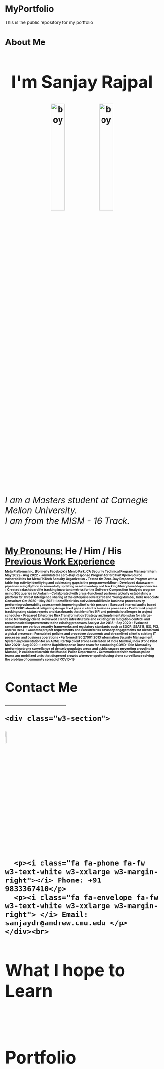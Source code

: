 # MyPortfolio
This is the public repository for my portfolio


<meta charset="UTF-8">
<meta name="viewport" content="width=device-width, initial-scale=1">
<link rel="stylesheet" href="https://www.w3schools.com/w3css/4/w3.css">
<link rel="stylesheet" href="https://fonts.googleapis.com/css?family=Montserrat">
<link rel="stylesheet" href="https://cdnjs.cloudflare.com/ajax/libs/font-awesome/4.7.0/css/font-awesome.min.css">

<body class="w3-black">
<H1> About Me <H1>
<!-- Page Content -->
<div class="w3-padding-large" id="main">
  <!-- Header/Home -->
  <header class="w3-container w3-padding-32 w3-center w3-black" id="home">
    <h1 class="w3-jumbo"><span class="w3-hide-small">I'm</span> Sanjay Rajpal</h1>
      <img src="https://sanjaydr.github.io/hello-world/Sanjay.jpg" alt="boy" class="w3-image" width="30%" height="30%">
    <img src="Sanjay.jpg" alt="boy" class="w3-image" width="30%" height="30%">
  </header>
    <h6>I am a Masters student at Carnegie Mellon University. <br>I am from the MISM - 16 Track.</h6>
  <b><u>My Pronouns:</u></b> He / Him / His </br>
  <b> <u> Previous Work Experience</u> </b>
 <p style="font-size:10px">
Meta Platforms Inc. (Formerly Facebook)s Menlo Park, CA
Security Technical Program Manager Intern May 2022 – Aug 2022
• Formulated a Zero-Day Response Program for 3rd Part Open-Source vulnerabilities for Meta FinTech Security Organization
• Tested the Zero-Day Response Program with a table-top activity identifying and addressing gaps in the program workflow
• Developed data swarm pipelines using Python incrementally updating asset inventory and tracking library level dependencies
• Created a dashboard for tracking important metrics for the Software Composition Analysis program using SQL queries in Unidash
• Collaborated with cross-functional partners globally establishing a platform for Threat Intelligence sharing at the enterprise level
Ernst and Young Mumbai, India
Associate Consultant Oct 2020 – May 2021
• Identified risks and vulnerabilities in business processes by performing vulnerability assessments improving client’s risk posture
• Executed internal audits based on ISO 27001 standard mitigating design level gaps in client’s business processes
• Performed project tracking using status reports and dashboards that identified KPI and potential challenges in project schedules
• Prepared Enterprise Risk Transformation Strategy and implementation plan for a large-scale technology client
• Reviewed client’s infrastructure and existing risk mitigation controls and recommended improvements to the existing processes
Analyst Jun 2018 – Sep 2020
• Evaluated compliance per various security frameworks and regulatory standards such as SOCR, SSAE18, ISO, PCI, and HITRUST
• Collected project requirements and executed risk advisory engagements for clients with a global presence
• Formulated policies and procedure documents and streamlined client’s existing IT processes and business operations
• Performed ISO 27001:2013 Information Security Management System implementation for an AI/ML startup client
Drone Federation of India Mumbai, India
Drone Pilot Mar 2020 – Aug 2020
• Led the Rapid Response Drone team for combating COVID-19 in Mumbai by performing drone surveillance of densely populated areas and public spaces preventing crowding in Mumbai, in collaboration with the Mumbai Police Department
• Communicated with various police teams and mobilized units that dispersed crowds wherever spotted using drone surveillance solving the problem of community spread of COVID-19
  </p> 

  <!-- Contact Section -->
  <div class="w3-padding-64 w3-content w3-text-grey" id="me">
    <h2 class="w3-text-light-grey">Contact Me</h2>
    <hr style="width:200px" class="w3-opacity">

    <div class="w3-section">
<img src="1.png" width="10%" height="10%" alt="Italian Trulli">

   
      <p><i class="fa fa-phone fa-fw w3-text-white w3-xxlarge w3-margin-right"></i> Phone: +91 9833367410</p>
      <p><i class="fa fa-envelope fa-fw w3-text-white w3-xxlarge w3-margin-right"> </i> Email: sanjaydr@andrew.cmu.edu </p>
    </div><br>
    

 

<H1> What I hope to Learn </H1>
<br>
<h1> Portfolio </h1>
